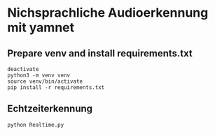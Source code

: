 # Nichsprachliche Audioerkennung mit yamnet


## Prepare venv and install requirements.txt
```
deactivate
python3 -m venv venv
source venv/bin/activate
pip install -r requirements.txt

```

## Echtzeiterkennung


```
python Realtime.py


```

